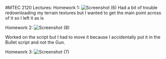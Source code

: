 #MTEC 2120 Lectures:
Homework 1:
![Screenshot (6)](https://github.com/ashantisease19/mteclectures/assets/77317067/202ee4e1-85a8-4c45-bfc4-e7855af3931a)
Had a bit of trouble redownloading my terrain textures but I wanted to get the main point across of it
so I left it as is

Homework 2:
![Screenshot (8)](https://github.com/ashantisease19/mteclectures/assets/77317067/c211ce86-1f3a-4ff8-9109-ce39970e7cc1)

Worked on the script but I had to move it because I accidentally put it in the Bullet script and not the Gun.



Homework 3:
![Screenshot (7)](https://github.com/ashantisease19/mteclectures/assets/77317067/d0c586ea-9145-4e98-bbba-abda3cc38e64)

